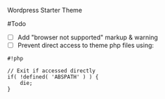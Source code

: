 Wordpress Starter Theme

#Todo
- [ ] Add "browser not supported" markup & warning
- [ ] Prevent direct access to theme php files using:

```
#!php

// Exit if accessed directly
if( !defined( 'ABSPATH' ) ) {
    die;
}

```
